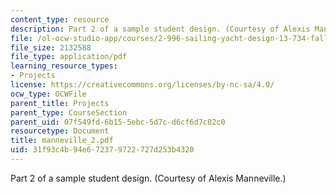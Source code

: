 ```yaml
---
content_type: resource
description: Part 2 of a sample student design. (Courtesy of Alexis Manneville.)
file: /ol-ocw-studio-app/courses/2-996-sailing-yacht-design-13-734-fall-2003/31f93c4b94e672379722727d253b4320_manneville_2.pdf
file_size: 2132588
file_type: application/pdf
learning_resource_types:
- Projects
license: https://creativecommons.org/licenses/by-nc-sa/4.0/
ocw_type: OCWFile
parent_title: Projects
parent_type: CourseSection
parent_uid: 07f549fd-6b15-5ebc-5d7c-d6cf6d7c82c0
resourcetype: Document
title: manneville_2.pdf
uid: 31f93c4b-94e6-7237-9722-727d253b4320
---
```

Part 2 of a sample student design. (Courtesy of Alexis Manneville.)